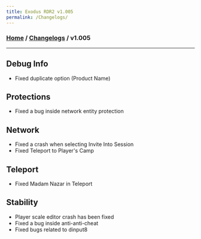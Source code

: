 ```yaml
---
title: Exodus RDR2 v1.005
permalink: /Changelogs/
---
```

### [Home](../../index.md) / [Changelogs](../Changelogs.md) / v1.005
---
## Debug Info
- Fixed duplicate option (Product Name)

## Protections
- Fixed a bug inside network entity protection

## Network
- Fixed a crash when selecting Invite Into Session
- Fixed Teleport to Player's Camp

## Teleport
- Fixed Madam Nazar in Teleport

## Stability
- Player scale editor crash has been fixed
- Fixed a bug inside anti-anti-cheat
- Fixed bugs related to dinput8
